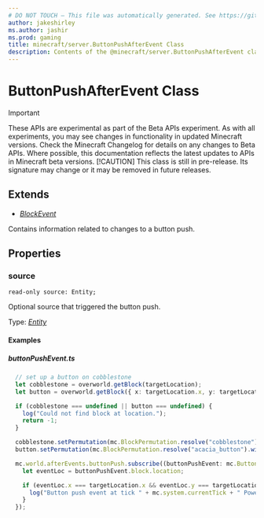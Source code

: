 ```yaml
---
# DO NOT TOUCH — This file was automatically generated. See https://github.com/mojang/minecraftapidocsgenerator to modify descriptions, examples, etc.
author: jakeshirley
ms.author: jashir
ms.prod: gaming
title: minecraft/server.ButtonPushAfterEvent Class
description: Contents of the @minecraft/server.ButtonPushAfterEvent class.
---
```

# ButtonPushAfterEvent Class
>[!IMPORTANT]
>These APIs are experimental as part of the Beta APIs experiment. As with all experiments, you may see changes in functionality in updated Minecraft versions. Check the Minecraft Changelog for details on any changes to Beta APIs. Where possible, this documentation reflects the latest updates to APIs in Minecraft beta versions.
> [!CAUTION]
> This class is still in pre-release.  Its signature may change or it may be removed in future releases.

## Extends
- [*BlockEvent*](BlockEvent.md)

Contains information related to changes to a button push.

## Properties

### **source**
`read-only source: Entity;`

Optional source that triggered the button push.

Type: [*Entity*](Entity.md)

#### Examples
##### ***buttonPushEvent.ts***
```typescript
  // set up a button on cobblestone
  let cobblestone = overworld.getBlock(targetLocation);
  let button = overworld.getBlock({ x: targetLocation.x, y: targetLocation.y + 1, z: targetLocation.z });

  if (cobblestone === undefined || button === undefined) {
    log("Could not find block at location.");
    return -1;
  }

  cobblestone.setPermutation(mc.BlockPermutation.resolve("cobblestone"));
  button.setPermutation(mc.BlockPermutation.resolve("acacia_button").withState("facing_direction", 1 /* up */));

  mc.world.afterEvents.buttonPush.subscribe((buttonPushEvent: mc.ButtonPushAfterEvent) => {
    let eventLoc = buttonPushEvent.block.location;

    if (eventLoc.x === targetLocation.x && eventLoc.y === targetLocation.y + 1 && eventLoc.z === targetLocation.z) {
      log("Button push event at tick " + mc.system.currentTick + " Power:" + buttonPushEvent.block.getRedstonePower());
    }
  });
```
